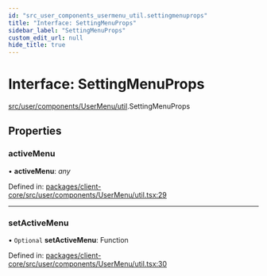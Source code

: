 ```yaml
---
id: "src_user_components_usermenu_util.settingmenuprops"
title: "Interface: SettingMenuProps"
sidebar_label: "SettingMenuProps"
custom_edit_url: null
hide_title: true
---
```


# Interface: SettingMenuProps

[src/user/components/UserMenu/util](../modules/src_user_components_usermenu_util.md).SettingMenuProps

## Properties

### activeMenu

• **activeMenu**: *any*

Defined in: [packages/client-core/src/user/components/UserMenu/util.tsx:29](https://github.com/xr3ngine/xr3ngine/blob/7e8e151f1/packages/client-core/src/user/components/UserMenu/util.tsx#L29)

___

### setActiveMenu

• `Optional` **setActiveMenu**: Function

Defined in: [packages/client-core/src/user/components/UserMenu/util.tsx:30](https://github.com/xr3ngine/xr3ngine/blob/7e8e151f1/packages/client-core/src/user/components/UserMenu/util.tsx#L30)
